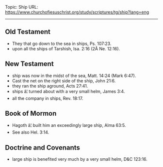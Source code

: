 Topic: Ship
URL: https://www.churchofjesuschrist.org/study/scriptures/tg/ship?lang=eng

---

## Old Testament

- They that go down to the sea in ships, Ps. 107:23.
- upon all the ships of Tarshish, Isa. 2:16 (2Â Ne. 12:16).

## New Testament

- ship was now in the midst of the sea, Matt. 14:24 (Mark 6:47).
- Cast the net on the right side of the ship, John 21:6.
- they ran the ship aground, Acts 27:41.
- ships â¦ turned about with a very small helm, James 3:4.
- all the company in ships, Rev. 18:17.

## Book of Mormon

- Hagoth â¦ built him an exceedingly large ship, Alma 63:5.
- See also Hel. 3:14.

## Doctrine and Covenants

- large ship is benefited very much by a very small helm, D&C 123:16.

